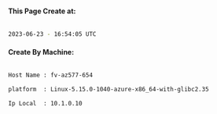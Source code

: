 
   
#### This Page Create at:

```bash

2023-06-23 - 16:54:05 UTC

```

#### Create By Machine:

```bash

Host Name : fv-az577-654

platform  : Linux-5.15.0-1040-azure-x86_64-with-glibc2.35

Ip Local  : 10.1.0.10

```

